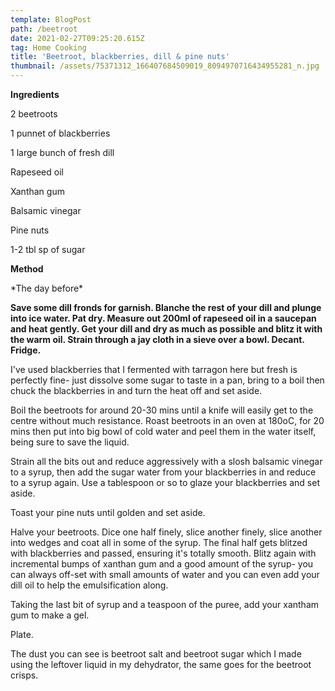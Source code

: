 ```yaml
---
template: BlogPost
path: /beetroot
date: 2021-02-27T09:25:20.615Z
tag: Home Cooking
title: 'Beetroot, blackberries, dill & pine nuts'
thumbnail: /assets/75371312_166407684509019_8094970716434955281_n.jpg
---
```

**Ingredients**

2 beetroots

1 punnet of blackberries

1 large bunch of fresh dill

Rapeseed oil

Xanthan gum

Balsamic vinegar

Pine nuts

1-2 tbl sp of sugar

**Method**

\*The day before\*

**Save some dill fronds for garnish. Blanche the rest of your dill and plunge into ice water. Pat dry. Measure out 200ml of rapeseed oil in a saucepan and heat gently. Get your dill and dry as much as possible and blitz it with the warm oil. Strain through a jay cloth in a sieve over a bowl. Decant. Fridge.**

I've used blackberries that I fermented with tarragon here but fresh is perfectly fine- just dissolve some sugar to taste in a pan, bring to a boil then chuck the blackberries in and turn the heat off and set aside. 

Boil the beetroots for around 20-30 mins until a knife will easily get to the centre without much resistance. Roast beetroots in an oven at 180oC, for 20 mins then put into big bowl of cold water and peel them in the water itself, being sure to save the liquid.

Strain all the bits out and reduce aggressively with a slosh balsamic vinegar to a syrup, then add the sugar water from your blackberries in and reduce to a syrup again. Use a tablespoon or so to glaze your blackberries and set aside.

Toast your pine nuts until golden and set aside.

Halve your beetroots. Dice one half finely, slice another finely, slice another into wedges and coat all in some of the syrup. The final half gets blitzed with blackberries and passed, ensuring it's totally smooth. Blitz again with incremental bumps of xanthan gum and a good amount of the syrup- you can always off-set with small amounts of water and you can even add your dill oil to help the emulsification along.

Taking the last bit of syrup and a teaspoon of the puree, add your xantham gum to make a gel.

Plate.

The dust you can see is beetroot salt and beetroot sugar which I made using the leftover liquid in my dehydrator, the same goes for the beetroot crisps.
